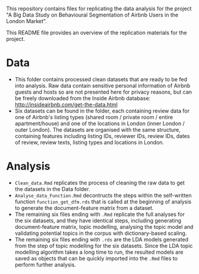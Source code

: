 This repository contains files for replicating the data analysis for the project "A Big Data Study on Behavioural Segmentation of Airbnb Users in the London Market".

This README file provides an overview of the replication materials for the project.

# Data
* This folder contains processed clean datasets that are ready to be fed into analysis. Raw data contain sensitive personal information of Airbnb guests and hosts so are not presented here for privacy reasons, but can be freely downloaded from the Inside Airbnb database: http://insideairbnb.com/get-the-data.html
* Six datasets can be found in the folder, each containing review data for one of Airbnb's listing types (shared room / private room / entire apartment/house) and one of the locations in London (inner London / outer London). The datasets are organised with the same structure, containing features including listing IDs, reviewer IDs, review IDs, dates of review, review texts, listing types and locations in London.

# Analysis
* `Clean_data.Rmd` replicates the process of cleaning the raw data to get the datasets in the Data folder.
* `Analyse_data_Function.Rmd` decontructs the steps within the self-written function `function_get_dfm.rds` that is called at the beginning of analysis to generate the document-feature matrix from a dataset.
* The remaining six files ending with `.Rmd` replicate the full analyses for the six datasets, and they have identical steps, including generating document-feature matrix, topic modelling, analysing the topic model and validating potential topics in the corpus with dictionary-based scaling.
* The remaining six files ending with `.rds` are the LDA models generated from the step of topic modelling for the six datasets. Since the LDA topic modelling algorithm takes a long time to run, the resulted models are saved as objects that can be quickly imported into the `.Rmd` files to perform further analysis.
